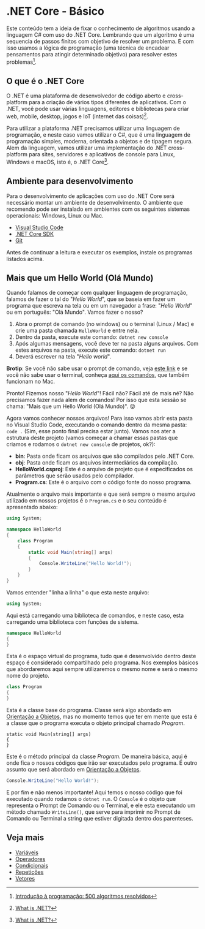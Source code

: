 # .NET Core - Básico

Este conteúdo tem a ideia de fixar o conhecimento de algoritmos usando a linguagem C# com uso do .NET Core. Lembrando que um algoritmo é uma sequencia de passos finitos com objetivo de resolver um problema. E com isso usamos a lógica de programação (uma técnica de encadear pensamentos para atingir determinado objetivo) para resolver estes problemas[^1].

## O que é o .NET Core

O .NET é uma plataforma de desenvolvedor de código aberto e cross-platform para a criação de vários tipos diferentes de aplicativos. Com o .NET, você pode usar várias linguagens, editores e bibliotecas para criar web, mobile, desktop, jogos e IoT (internet das coisas)[^2].

Para utilizar a plataforma .NET precisamos utilizar uma linguagem de programação, e neste caso vamos utilizar o C#, que é uma linguagem de programação simples, moderna, orientada a objetos e de tipagem segura. Alem da linguagem, vamos utilizar uma implementação do .NET cross-platform para sites, servidores e aplicativos de console para Linux, Windows e macOS, isto é, o .NET Core[^2].

## Ambiente para desenvolvimento

Para o desenvolvimento de aplicações com uso do .NET Core será necessário montar um ambiente de desenvolvimento. O ambiente que recomendo pode ser instalado em ambientes com os seguintes sistemas operacionais: Windows, Linux ou Mac.

- [Visual Studio Code](https://code.visualstudio.com/)
- [.NET Core SDK](https://dotnet.microsoft.com/)
- [Git](https://git-scm.com/)

Antes de continuar a leitura e executar os exemplos, instale os programas listados acima.

## Mais que um Hello World (Olá Mundo)

Quando falamos de começar com qualquer linguagem de programação, falamos de fazer o tal do "*Hello World*", que se baseia em fazer um programa que escreva na tela ou em um navegador a frase: "*Hello World*" ou em português: "Olá Mundo". Vamos fazer o nosso?

1. Abra o prompt de comando (no windows) ou o terminal (Linux / Mac) e crie uma pasta chamada `HelloWorld` e entre nela.
2. Dentro da pasta, execute este comando: `dotnet new console`
3. Após algumas mensagens, você deve ter na pasta alguns arquivos. Com estes arquivos na pasta, execute este comando: `dotnet run`
4. Deverá escrever na tela "*Hello world*".

<script id="asciicast-KCsXlEAImIm0Nr0c5vpip8KKJ" src="https://asciinema.org/a/KCsXlEAImIm0Nr0c5vpip8KKJ.js" async></script>

**Brotip**: Se você não sabe usar o prompt de comando, veja [este link](https://www.youtube.com/watch?v=JwklvuVoRSA) e se você não sabe usar o terminal, conheça [aqui os comandos](https://canaltech.com.br/linux/10-comandos-essenciais-do-linux/), que também funcionam no Mac.

Pronto! Fizemos nosso "*Hello World*"! Fácil não? Fácil até de mais né? Não precisamos fazer nada alem de comandos! Por isso que esta sessão se chama: "Mais que um Hello World (Olá Mundo)". 😝

Agora vamos conhecer nossos arquivos! Para isso vamos abrir esta pasta no Visual Studio Code, executando o comando dentro da mesma pasta: `code .` (Sim, esse ponto final precisa estar junto). Vamos nos ater a estrutura deste projeto (vamos começar a chamar essas pastas que criamos e rodamos o `dotnet new console` de projetos, ok?):

- **bin**: Pasta onde ficam os arquivos que são compilados pelo .NET Core.
- **obj**: Pasta onde ficam os arquivos intermediários da compilação.
- **HelloWorld.csproj**: Este é o arquivo de projeto que é especificados os parâmetros que serão usados pelo compilador.
- **Program.cs**: Este é o arquivo com o código fonte do nosso programa.

Atualmente o arquivo mais importante e que será sempre o mesmo arquivo utilizado em nossos projetos é o `Program.cs` e o seu conteúdo é apresentado abaixo:

```csharp
using System;

namespace HelloWorld
{
    class Program
    {
        static void Main(string[] args)
        {
            Console.WriteLine("Hello World!");
        }
    }
}
```

Vamos entender "linha a linha" o que esta neste arquivo:

```csharp
using System;
```

Aqui está carregando uma biblioteca de comandos, e neste caso, esta carregando uma biblioteca com funções de sistema.

```csharp
namespace HelloWorld
{
}
```

Esta é o espaço virtual do programa, tudo que é desenvolvido dentro deste espaço é considerado compartilhado pelo programa. Nos exemplos básicos que abordaremos aqui sempre utilizaremos o mesmo nome e será o mesmo nome do projeto.

```csharp
class Program
{
}
```

Esta é a classe base do programa. Classe será algo abordado em [Orientação a Objetos](/dotnet/object-oriented/), mas no momento temos que ter em mente que esta é a classe que o programa executa o objeto principal chamado *Program*.

```charp
static void Main(string[] args)
{
}
```

Este é o método principal da classe *Program*. De maneira básica, aqui é onde fica o nossos códigos que irão ser executados pelo programa. É outro assunto que será abordado em [Orientação a Objetos](/dotnet/object-oriented/).

```csharp
Console.WriteLine("Hello World!");
```

E por fim e não menos importante! Aqui temos o nosso código que foi executado quando rodamos o `dotnet run`. O `Console` é o objeto que representa o Prompt de Comando ou o Terminal, e ele esta executando um método chamado `WriteLine()`, que serve para imprimir no Prompt de Comando ou Terminal a string que estiver digitada dentro dos parenteses.

## Veja mais

- [Variáveis](variables/)
- [Operadores](operators/)
- [Condicionais](conditionals/)
- [Repetições](looping/)
- [Vetores](arrays/)

[^1]: [Introdução à programação: 500 algoritmos resolvidos](https://books.google.com.br/books?id=ZjRjDwAAQBAJ&dq=Introdu%C3%A7%C3%A3o+%C3%A0+Programa%C3%A7%C3%A3o:+500+Algoritmos+Resolvidos&hl=pt-BR&sa=X&ved=0ahUKEwi-1eb3i-jjAhV-JLkGHSMSAroQ6AEIKTAA)
[^2]: [What is .NET?](https://dotnet.microsoft.com/learn/dotnet/what-is-dotnet)

